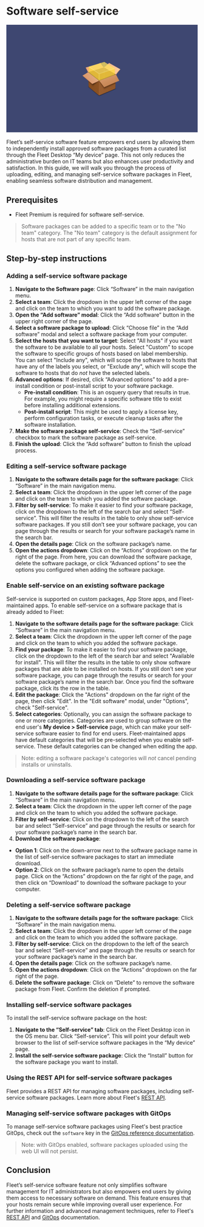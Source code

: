 # Software self-service

![Software self-service](../website/assets/images/articles/software-self-service-1600x900@2x.png)

Fleet’s self-service software feature empowers end users by allowing them to independently install approved software packages from a curated list through the Fleet Desktop “My device” page. This not only reduces the administrative burden on IT teams but also enhances user productivity and satisfaction. In this guide, we will walk you through the process of uploading, editing, and managing self-service software packages in Fleet, enabling seamless software distribution and management.

## Prerequisites

* Fleet Premium is required for software self-service.

> Software packages can be added to a specific team or to the "No team" category. The "No team" category is the default assignment for hosts that are not part of any specific team.

## Step-by-step instructions

### Adding a self-service software package

1. **Navigate to the Software page**: Click “Software” in the main navigation menu.
2. **Select a team**: Click the dropdown in the upper left corner of the page and click on the team to which you want to add the software package.
3. **Open the “Add software” modal**: Click the “Add software” button in the upper right corner of the page.
4. **Select a software package to upload**: Click “Choose file” in the “Add software” modal and select a software package from your computer.
5. **Select the hosts that you want to target**: Select "All hosts" if you want the software to be available to all your hosts. Select "Custom" to scope the software to specific groups of hosts based on label membership. You can select "Include any", which will scope the software to hosts that have any of the labels you select, or "Exclude any", which will scope the software to hosts that do _not_ have the selected labels.
6. **Advanced options**: If desired, click “Advanced options” to add a pre-install condition or post-install script to your software package.
    * **Pre-install condition**: This is an osquery query that results in true. For example, you might require a specific software title to exist before installing additional extensions.
    * **Post-install script**: This might be used to apply a license key, perform configuration tasks, or execute cleanup tasks after the software installation.
7. **Make the software package self-service**: Check the “Self-service” checkbox to mark the software package as self-service.
8. **Finish the upload**: Click the “Add software” button to finish the upload process.

### Editing a self-service software package

1. **Navigate to the software details page for the software package**: Click “Software” in the main navigation menu.
2. **Select a team**: Click the dropdown in the upper left corner of the page and click on the team to which you added the software package.
3. **Filter by self-service**: To make it easier to find your software package, click on the dropdown to the left of the search bar and select “Self-service”. This will filter the results in the table to only show self-service software packages. If you still don’t see your software package, you can page through the results or search for your software package’s name in the search bar.
4. **Open the details page**: Click on the software package’s name. 
5. **Open the actions dropdown**: Click on the “Actions” dropdown on the far right of the page. From here, you can download the software package, delete the software package, or click “Advanced options” to see the options you configured when adding the software package. 

### Enable self-service on an existing software package
Self-service is supported on custom packages, App Store apps, and Fleet-maintained apps. To enable self-service on a software package that is already added to Fleet:
1. **Navigate to the software details page for the software package**: Click “Software” in the main navigation menu.
2. **Select a team**: Click the dropdown in the upper left corner of the page and click on the team to which you added the software package.
3. **Find your package**: To make it easier to find your software package, click on the dropdown to the left of the search bar and select "Available for install". This will filter the results in the table to only show software packages that are able to be installed on hosts. If you still don’t see your software package, you can page through the results or search for your software package’s name in the search bar. Once you find the software package, click its the row in the table.
4. **Edit the package**: Click the "Actions" dropdown on the far right of the page, then click "Edit". In the "Edit software" modal, under "Options", check "Self-service".
5. **Select categories**: Optionally, you can assign the software package to one or more categories. Categories are used to group software on the end user's **My device > Self-service** page, which can make your self-service software easier to find for end users. Fleet-maintained apps have default categories that will be pre-selected when you enable self-service. These default categories can be changed when editing the app.

> Note: editing a software package's categories will _not_ cancel pending installs or uninstalls.

### Downloading a self-service software package

1. **Navigate to the software details page for the software package**: Click “Software” in the main navigation menu.
2. **Select a team**: Click the dropdown in the upper left corner of the page and click on the team to which you added the software package.
3. **Filter by self-service**: Click on the dropdown to the left of the search bar and select “Self-service” and page through the results or search for your software package’s name in the search bar.
4. **Download the software package**:
* **Option 1**: Click on the down-arrow next to the software package name in the list of self-service software packages to start an immediate download.
* **Option 2**: Click on the software package’s name to open the details page. Click on the “Actions” dropdown on the far right of the page, and then click on “Download” to download the software package to your computer.

### Deleting a self-service software package

1. **Navigate to the software details page for the software package**: Click “Software” in the main navigation menu.
2. **Select a team**: Click the dropdown in the upper left corner of the page and click on the team to which you added the software package.
3. **Filter by self-service**: Click on the dropdown to the left of the search bar and select “Self-service” and page through the results or search for your software package’s name in the search bar.
4. **Open the details page**: Click on the software package’s name.
5. **Open the actions dropdown**: Click on the “Actions” dropdown on the far right of the page.
6. **Delete the software package**: Click on “Delete” to remove the software package from Fleet. Confirm the deletion if prompted.

### Installing self-service software packages

To install the self-service software package on the host:

1. **Navigate to the “Self-service” tab**: Click on the Fleet Desktop icon in the OS menu bar. Click “Self-service”. This will point your default web browser to the list of self-service software packages in the “My device” page.
2. **Install the self-service software package**: Click the “Install” button for the software package you want to install.

### Using the REST API for self-service software packages

Fleet provides a REST API for managing software packages, including self-service software packages.  Learn more about Fleet's [REST API](https://fleetdm.com/docs/rest-api/rest-api#software).

### Managing self-service software packages with GitOps

To manage self-service software packages using Fleet's best practice GitOps, check out the `software` key in the [GitOps reference documentation](https://fleetdm.com/docs/using-fleet/gitops#software).

> Note: with GitOps enabled, software packages uploaded using the web UI will not persist.

## Conclusion

Fleet’s self-service software feature not only simplifies software management for IT administrators but also empowers end users by giving them access to necessary software on demand. This feature ensures that your hosts remain secure while improving overall user experience. For further information and advanced management techniques, refer to Fleet's [REST API](https://fleetdm.com/docs/rest-api/rest-api#software) and [GitOps](https://fleetdm.com/docs/using-fleet/gitops#software) documentation. 

<meta name="articleTitle" value="Software self-service">
<meta name="authorFullName" value="Jahziel Villasana-Espinoza">
<meta name="authorGitHubUsername" value="jahzielv">
<meta name="category" value="guides">
<meta name="publishedOn" value="2024-08-06">
<meta name="articleImageUrl" value="../website/assets/images/articles/software-self-service-1600x900@2x.png">
<meta name="description" value="This guide will walk you through adding apps to Fleet for user self-service.">
